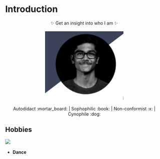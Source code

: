 # Introduction

<p align="center">
  ✨ Get an insight into who I am ✨<br>
  <br>
  <img width="250"  src="my image.png">
  <br>
  <br> 
    Autodidact :mortar_board:
	| Sophophilic :book:
	| Non-conformist :x:
	| Cynophile :dog:<br>

</p>

## Hobbies
<img width="250"  src="https://www.thefix.com/sites/default/files/styles/article/public/hobbies%20mage1-26%20copy_0.jpg" allign="right">

- **Dance**








